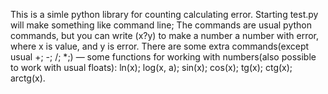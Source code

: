 This is a simle python library for counting calculating error.
Starting test.py will make something like command line;
The commands are usual python commands, but you can write (x?y) to make a number
a number with error, where x is value, and y is error.
There are some extra commands(except usual +; -; /; *;) —
some functions for working with numbers(also possible to work with usual floats):
ln(x); log(x, a); sin(x); cos(x); tg(x); ctg(x); arctg(x).

